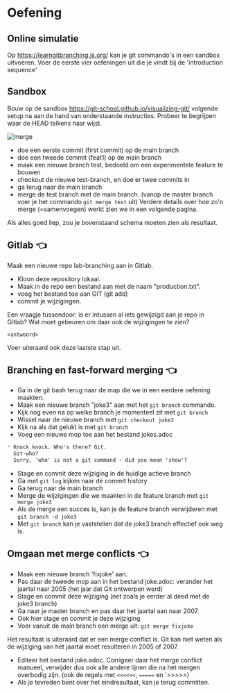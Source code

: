 # Oefening

## Online simulatie

Op https://learngitbranching.js.org/ kan je git commando's in een sandbox uitvoeren. Voer de eerste vier oefeningen uit die je vindt bij de 'introduction sequence'

## Sandbox

Bouw op de sandbox https://git-school.github.io/visualizing-git/ volgende setup na aan de hand van onderstaande instructies. Probeer te begrijpen waar de HEAD telkens naar wijst.

![merge](/img/git/branchmerge.png)

* doe een eerste commit (first commit) op de main branch
* doe een tweede commit (feat1) op de main branch
* maak een nieuwe branch test, bedoeld om een experimentele feature te bouwen
* checkout de nieuwe test-branch, en doe er twee commits in
* ga terug naar de main branch
* merge de test branch met de main branch. (vanop de master branch voer je het commando `git merge test` uit) Verdere details over hoe zo'n merge (=samenvoegen) werkt zien we in een volgende pagina.

Als alles goed liep, zou je bovenstaand schema moeten zien als resultaat.

## Gitlab 👈

Maak een nieuwe repo lab-branching aan in Gitlab.

* Kloon deze repository lokaal.
* Maak in de repo een bestand aan met de naam "production.txt".
* voeg het bestand toe aan GIT (git add) 
* commit je wijzigingen. 


Een vraagje tussendoor: is er intussen al iets gewijzigd aan je repo in Gitlab? Wat moet gebeuren om daar ook de wijzigingen te zien?

```
<antwoord>
```

Voer uiteraard ook deze laatste stap uit.

## Branching en fast-forward merging 👈

* Ga in de git bash terug naar de map die we in een eerdere oefening maakten.
* Maak een nieuwe branch "joke3" aan met het `git branch` commando.
* Kijk nog even na op welke branch je momenteel zit met `git branch`
* Wissel naar de nieuwe branch met `git checkout joke3`
* Kijk na als dat gelukt is met `git branch`
* Voeg een nieuwe mop toe aan het bestand jokes.adoc
  
```markdown
* Knock knock. Who's there? Git. 
  Git-who? 
  Sorry, 'who' is not a git command - did you mean 'show'?
```

* Stage en commit deze wijziging in de huidige actieve branch
* Ga met `git log` kijken naar de commit history
* Ga terug naar de main branch
* Merge de wijzigingen die we maakten in de feature branch met `git merge joke3`
* Als de merge een succes is, kan je de feature branch verwijderen met `git branch -d joke3`
* Met `git branch` kan je vaststellen dat de joke3 branch effectief ook weg is.

## Omgaan met merge conflicts 👈

* Maak een nieuwe branch 'fixjoke' aan.
* Pas daar de tweede mop aan in het bestand joke.adoc: verander het jaartal naar 2005 (het jaar dat Git ontworpen werd)
* Stage en commit deze wijziging (net zoals je eerder al deed met de joke3 branch)
* Ga naar je master branch en pas daar het jaartal aan naar 2007.
* Ook hier stage en commit je deze wijziging
* Voer vanuit de main branch een merge uit: `git merge fixjoke`

Het resultaat is uiteraard dat er een merge conflict is. Git kan niet weten als de wijziging van het jaartal moet resulteren in 2005 of 2007.

* Editeer het bestand joke.adoc. Corrigeer daar het merge conflict manueel, verwijder dus ook alle andere lijnen die na het mergen overbodig zijn. (ook de regels met `<<<<<<`, `=====` en `>>>>>)
* Als je tevreden bent over het eindresultaat, kan je terug committen. 

